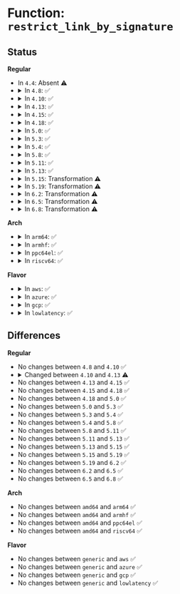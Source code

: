 # Function: <code>restrict_link_by_signature</code>

## Status
<b>Regular</b>
<ul>
<li>
In <code>4.4</code>: Absent ⚠️
</li>
<li>
<details>
<summary>In <code>4.8</code>: ✅</summary>

```c
int restrict_link_by_signature(struct key *trust_keyring, const struct key_type *type, const union key_payload *payload);
```

**Collision:** Unique Global

**Inline:** No

**Transformation:** False

**Instances:**

```
In crypto/asymmetric_keys/restrict.c (ffffffff813f03d0)
Location: crypto/asymmetric_keys/restrict.c:72
Inline: False
Direct callers:
  - certs/system_keyring.c:restrict_link_by_builtin_and_secondary_trusted
  - certs/system_keyring.c:restrict_link_by_builtin_trusted
```
**Symbols:**

```
ffffffff813f03d0-ffffffff813f0491: restrict_link_by_signature (STB_GLOBAL)
```
</details>
</li>
<li>
<details>
<summary>In <code>4.10</code>: ✅</summary>

```c
int restrict_link_by_signature(struct key *trust_keyring, const struct key_type *type, const union key_payload *payload);
```

**Collision:** Unique Global

**Inline:** No

**Transformation:** False

**Instances:**

```
In crypto/asymmetric_keys/restrict.c (ffffffff81409c50)
Location: crypto/asymmetric_keys/restrict.c:72
Inline: False
Direct callers:
  - certs/system_keyring.c:restrict_link_by_builtin_and_secondary_trusted
  - certs/system_keyring.c:restrict_link_by_builtin_trusted
```
**Symbols:**

```
ffffffff81409c50-ffffffff81409d11: restrict_link_by_signature (STB_GLOBAL)
```
</details>
</li>
<li>
<details>
<summary>In <code>4.13</code>: ✅</summary>

```c
int restrict_link_by_signature(struct key *dest_keyring, const struct key_type *type, const union key_payload *payload, struct key *trust_keyring);
```

**Collision:** Unique Global

**Inline:** No

**Transformation:** False

**Instances:**

```
In crypto/asymmetric_keys/restrict.c (ffffffff81417740)
Location: crypto/asymmetric_keys/restrict.c:73
Inline: False
Direct callers:
  - certs/system_keyring.c:restrict_link_by_builtin_and_secondary_trusted
  - certs/system_keyring.c:restrict_link_by_builtin_trusted
```
**Symbols:**

```
ffffffff81417740-ffffffff8141780b: restrict_link_by_signature (STB_GLOBAL)
```
</details>
</li>
<li>
<details>
<summary>In <code>4.15</code>: ✅</summary>

```c
int restrict_link_by_signature(struct key *dest_keyring, const struct key_type *type, const union key_payload *payload, struct key *trust_keyring);
```

**Collision:** Unique Global

**Inline:** No

**Transformation:** False

**Instances:**

```
In crypto/asymmetric_keys/restrict.c (ffffffff81442190)
Location: crypto/asymmetric_keys/restrict.c:74
Inline: False
Direct callers:
  - certs/system_keyring.c:restrict_link_by_builtin_and_secondary_trusted
  - certs/system_keyring.c:restrict_link_by_builtin_trusted
```
**Symbols:**

```
ffffffff81442190-ffffffff8144226a: restrict_link_by_signature (STB_GLOBAL)
```
</details>
</li>
<li>
<details>
<summary>In <code>4.18</code>: ✅</summary>

```c
int restrict_link_by_signature(struct key *dest_keyring, const struct key_type *type, const union key_payload *payload, struct key *trust_keyring);
```

**Collision:** Unique Global

**Inline:** No

**Transformation:** False

**Instances:**

```
In crypto/asymmetric_keys/restrict.c (ffffffff81475070)
Location: crypto/asymmetric_keys/restrict.c:74
Inline: False
Direct callers:
  - certs/system_keyring.c:restrict_link_by_builtin_and_secondary_trusted
  - certs/system_keyring.c:restrict_link_by_builtin_trusted
```
**Symbols:**

```
ffffffff81475070-ffffffff81475148: restrict_link_by_signature (STB_GLOBAL)
```
</details>
</li>
<li>
<details>
<summary>In <code>5.0</code>: ✅</summary>

```c
int restrict_link_by_signature(struct key *dest_keyring, const struct key_type *type, const union key_payload *payload, struct key *trust_keyring);
```

**Collision:** Unique Global

**Inline:** No

**Transformation:** False

**Instances:**

```
In crypto/asymmetric_keys/restrict.c (ffffffff81492cb0)
Location: crypto/asymmetric_keys/restrict.c:74
Inline: False
Direct callers:
  - certs/system_keyring.c:restrict_link_by_builtin_and_secondary_trusted
  - certs/system_keyring.c:restrict_link_by_builtin_trusted
```
**Symbols:**

```
ffffffff81492cb0-ffffffff81492d88: restrict_link_by_signature (STB_GLOBAL)
```
</details>
</li>
<li>
<details>
<summary>In <code>5.3</code>: ✅</summary>

```c
int restrict_link_by_signature(struct key *dest_keyring, const struct key_type *type, const union key_payload *payload, struct key *trust_keyring);
```

**Collision:** Unique Global

**Inline:** No

**Transformation:** False

**Instances:**

```
In crypto/asymmetric_keys/restrict.c (ffffffff814c03a0)
Location: crypto/asymmetric_keys/restrict.c:70
Inline: False
Direct callers:
  - certs/system_keyring.c:restrict_link_by_builtin_and_secondary_trusted
  - certs/system_keyring.c:restrict_link_by_builtin_trusted
```
**Symbols:**

```
ffffffff814c03a0-ffffffff814c0485: restrict_link_by_signature (STB_GLOBAL)
```
</details>
</li>
<li>
<details>
<summary>In <code>5.4</code>: ✅</summary>

```c
int restrict_link_by_signature(struct key *dest_keyring, const struct key_type *type, const union key_payload *payload, struct key *trust_keyring);
```

**Collision:** Unique Global

**Inline:** No

**Transformation:** False

**Instances:**

```
In crypto/asymmetric_keys/restrict.c (ffffffff814d91f0)
Location: crypto/asymmetric_keys/restrict.c:70
Inline: False
Direct callers:
  - certs/system_keyring.c:restrict_link_by_builtin_and_secondary_trusted
  - certs/system_keyring.c:restrict_link_by_builtin_trusted
```
**Symbols:**

```
ffffffff814d91f0-ffffffff814d92d5: restrict_link_by_signature (STB_GLOBAL)
```
</details>
</li>
<li>
<details>
<summary>In <code>5.8</code>: ✅</summary>

```c
int restrict_link_by_signature(struct key *dest_keyring, const struct key_type *type, const union key_payload *payload, struct key *trust_keyring);
```

**Collision:** Unique Global

**Inline:** No

**Transformation:** False

**Instances:**

```
In crypto/asymmetric_keys/restrict.c (ffffffff81538ac0)
Location: crypto/asymmetric_keys/restrict.c:70
Inline: False
Direct callers:
  - certs/system_keyring.c:restrict_link_by_builtin_and_secondary_trusted
  - certs/system_keyring.c:restrict_link_by_builtin_trusted
```
**Symbols:**

```
ffffffff81538ac0-ffffffff81538ba5: restrict_link_by_signature (STB_GLOBAL)
```
</details>
</li>
<li>
<details>
<summary>In <code>5.11</code>: ✅</summary>

```c
int restrict_link_by_signature(struct key *dest_keyring, const struct key_type *type, const union key_payload *payload, struct key *trust_keyring);
```

**Collision:** Unique Global

**Inline:** No

**Transformation:** False

**Instances:**

```
In crypto/asymmetric_keys/restrict.c (ffffffff815558c0)
Location: crypto/asymmetric_keys/restrict.c:70
Inline: False
Direct callers:
  - certs/system_keyring.c:restrict_link_by_builtin_and_secondary_trusted
  - certs/system_keyring.c:restrict_link_by_builtin_trusted
```
**Symbols:**

```
ffffffff815558c0-ffffffff815559a5: restrict_link_by_signature (STB_GLOBAL)
```
</details>
</li>
<li>
<details>
<summary>In <code>5.13</code>: ✅</summary>

```c
int restrict_link_by_signature(struct key *dest_keyring, const struct key_type *type, const union key_payload *payload, struct key *trust_keyring);
```

**Collision:** Unique Global

**Inline:** No

**Transformation:** False

**Instances:**

```
In crypto/asymmetric_keys/restrict.c (ffffffff8155e030)
Location: crypto/asymmetric_keys/restrict.c:70
Inline: False
Direct callers:
  - certs/system_keyring.c:restrict_link_by_builtin_and_secondary_trusted
  - certs/system_keyring.c:restrict_link_by_builtin_trusted
```
**Symbols:**

```
ffffffff8155e030-ffffffff8155e115: restrict_link_by_signature (STB_GLOBAL)
```
</details>
</li>
<li>
<details>
<summary>In <code>5.15</code>: Transformation ⚠️</summary>

```c
int restrict_link_by_signature(struct key *dest_keyring, const struct key_type *type, const union key_payload *payload, struct key *trust_keyring);
```

**Collision:** Unique Global

**Inline:** No

**Transformation:** True

**Instances:**

```
In crypto/asymmetric_keys/restrict.c (0)
Location: crypto/asymmetric_keys/restrict.c:70
Inline: False
Direct callers:
  - certs/system_keyring.c:restrict_link_by_builtin_and_secondary_trusted
  - certs/system_keyring.c:restrict_link_by_builtin_trusted
```
**Symbols:**

```
ffffffff81cd79b5-ffffffff81cd79ca: restrict_link_by_signature.cold (STB_LOCAL)
ffffffff815bf340-ffffffff815bf441: restrict_link_by_signature (STB_GLOBAL)
```
</details>
</li>
<li>
<details>
<summary>In <code>5.19</code>: Transformation ⚠️</summary>

```c
int restrict_link_by_signature(struct key *dest_keyring, const struct key_type *type, const union key_payload *payload, struct key *trust_keyring);
```

**Collision:** Unique Global

**Inline:** No

**Transformation:** True

**Instances:**

```
In crypto/asymmetric_keys/restrict.c (0)
Location: crypto/asymmetric_keys/restrict.c:70
Inline: False
Direct callers:
  - certs/system_keyring.c:restrict_link_by_builtin_secondary_and_machine
  - certs/system_keyring.c:restrict_link_by_builtin_secondary_and_machine
  - certs/system_keyring.c:restrict_link_by_builtin_trusted
```
**Symbols:**

```
ffffffff81e8ac02-ffffffff81e8ac17: restrict_link_by_signature.cold (STB_LOCAL)
ffffffff81669180-ffffffff816692aa: restrict_link_by_signature (STB_GLOBAL)
```
</details>
</li>
<li>
<details>
<summary>In <code>6.2</code>: Transformation ⚠️</summary>

```c
int restrict_link_by_signature(struct key *dest_keyring, const struct key_type *type, const union key_payload *payload, struct key *trust_keyring);
```

**Collision:** Unique Global

**Inline:** No

**Transformation:** True

**Instances:**

```
In crypto/asymmetric_keys/restrict.c (0)
Location: crypto/asymmetric_keys/restrict.c:70
Inline: False
Direct callers:
  - certs/system_keyring.c:restrict_link_by_builtin_secondary_and_machine
  - certs/system_keyring.c:restrict_link_by_builtin_secondary_and_machine
  - certs/system_keyring.c:restrict_link_by_builtin_trusted
```
**Symbols:**

```
ffffffff82075885-ffffffff8207589a: restrict_link_by_signature.cold (STB_LOCAL)
ffffffff817239e0-ffffffff81723b0a: restrict_link_by_signature (STB_GLOBAL)
```
</details>
</li>
<li>
<details>
<summary>In <code>6.5</code>: Transformation ⚠️</summary>

```c
int restrict_link_by_signature(struct key *dest_keyring, const struct key_type *type, const union key_payload *payload, struct key *trust_keyring);
```

**Collision:** Unique Global

**Inline:** No

**Transformation:** True

**Instances:**

```
In crypto/asymmetric_keys/restrict.c (0)
Location: crypto/asymmetric_keys/restrict.c:70
Inline: False
Direct callers:
  - certs/system_keyring.c:restrict_link_by_builtin_secondary_and_machine
  - certs/system_keyring.c:restrict_link_by_builtin_secondary_and_machine
  - certs/system_keyring.c:restrict_link_by_builtin_trusted
```
**Symbols:**

```
ffffffff820f5501-ffffffff820f5516: restrict_link_by_signature.cold (STB_LOCAL)
ffffffff8175fce0-ffffffff8175fe0a: restrict_link_by_signature (STB_GLOBAL)
```
</details>
</li>
<li>
<details>
<summary>In <code>6.8</code>: Transformation ⚠️</summary>

```c
int restrict_link_by_signature(struct key *dest_keyring, const struct key_type *type, const union key_payload *payload, struct key *trust_keyring);
```

**Collision:** Unique Global

**Inline:** No

**Transformation:** True

**Instances:**

```
In crypto/asymmetric_keys/restrict.c (0)
Location: crypto/asymmetric_keys/restrict.c:70
Inline: False
Direct callers:
  - certs/system_keyring.c:restrict_link_by_builtin_secondary_and_machine
  - certs/system_keyring.c:restrict_link_by_builtin_secondary_and_machine
  - certs/system_keyring.c:restrict_link_by_builtin_trusted
  - crypto/asymmetric_keys/restrict.c:restrict_link_by_digsig
```
**Symbols:**

```
ffffffff821d2784-ffffffff821d2799: restrict_link_by_signature.cold (STB_LOCAL)
ffffffff817a1570-ffffffff817a169a: restrict_link_by_signature (STB_GLOBAL)
```
</details>
</li>
</ul>
<b>Arch</b>
<ul>
<li>
<details>
<summary>In <code>arm64</code>: ✅</summary>

```c
int restrict_link_by_signature(struct key *dest_keyring, const struct key_type *type, const union key_payload *payload, struct key *trust_keyring);
```

**Collision:** Unique Global

**Inline:** No

**Transformation:** False

**Instances:**

```
In crypto/asymmetric_keys/restrict.c (ffff8000105d5258)
Location: crypto/asymmetric_keys/restrict.c:70
Inline: False
Direct callers:
  - certs/system_keyring.c:restrict_link_by_builtin_and_secondary_trusted
  - certs/system_keyring.c:restrict_link_by_builtin_trusted
```
**Symbols:**

```
ffff8000105d5258-ffff8000105d535c: restrict_link_by_signature (STB_GLOBAL)
```
</details>
</li>
<li>
<details>
<summary>In <code>armhf</code>: ✅</summary>

```c
int restrict_link_by_signature(struct key *dest_keyring, const struct key_type *type, const union key_payload *payload, struct key *trust_keyring);
```

**Collision:** Unique Global

**Inline:** No

**Transformation:** False

**Instances:**

```
In crypto/asymmetric_keys/restrict.c (c0782ba4)
Location: crypto/asymmetric_keys/restrict.c:70
Inline: False
Direct callers:
  - certs/system_keyring.c:restrict_link_by_builtin_and_secondary_trusted
  - certs/system_keyring.c:restrict_link_by_builtin_trusted
```
**Symbols:**

```
c0782ba4-c0782c98: restrict_link_by_signature (STB_GLOBAL)
```
</details>
</li>
<li>
<details>
<summary>In <code>ppc64el</code>: ✅</summary>

```c
int restrict_link_by_signature(struct key *dest_keyring, const struct key_type *type, const union key_payload *payload, struct key *trust_keyring);
```

**Collision:** Unique Global

**Inline:** No

**Transformation:** False

**Instances:**

```
In crypto/asymmetric_keys/restrict.c (c0000000007635e0)
Location: crypto/asymmetric_keys/restrict.c:70
Inline: False
Direct callers:
  - certs/system_keyring.c:restrict_link_by_builtin_and_secondary_trusted
  - certs/system_keyring.c:restrict_link_by_builtin_trusted
```
**Symbols:**

```
c0000000007635e0-c000000000763778: restrict_link_by_signature (STB_GLOBAL)
```
</details>
</li>
<li>
<details>
<summary>In <code>riscv64</code>: ✅</summary>

```c
int restrict_link_by_signature(struct key *dest_keyring, const struct key_type *type, const union key_payload *payload, struct key *trust_keyring);
```

**Collision:** Unique Global

**Inline:** No

**Transformation:** False

**Instances:**

```
In crypto/asymmetric_keys/restrict.c (ffffffe0004194fe)
Location: crypto/asymmetric_keys/restrict.c:70
Inline: False
Direct callers:
  - certs/system_keyring.c:restrict_link_by_builtin_and_secondary_trusted
  - certs/system_keyring.c:restrict_link_by_builtin_trusted
```
**Symbols:**

```
ffffffe0004194fe-ffffffe0004195d6: restrict_link_by_signature (STB_GLOBAL)
```
</details>
</li>
</ul>
<b>Flavor</b>
<ul>
<li>
<details>
<summary>In <code>aws</code>: ✅</summary>

```c
int restrict_link_by_signature(struct key *dest_keyring, const struct key_type *type, const union key_payload *payload, struct key *trust_keyring);
```

**Collision:** Unique Global

**Inline:** No

**Transformation:** False

**Instances:**

```
In crypto/asymmetric_keys/restrict.c (ffffffff814d17d0)
Location: crypto/asymmetric_keys/restrict.c:70
Inline: False
Direct callers:
  - certs/system_keyring.c:restrict_link_by_builtin_and_secondary_trusted
  - certs/system_keyring.c:restrict_link_by_builtin_trusted
```
**Symbols:**

```
ffffffff814d17d0-ffffffff814d18b5: restrict_link_by_signature (STB_GLOBAL)
```
</details>
</li>
<li>
<details>
<summary>In <code>azure</code>: ✅</summary>

```c
int restrict_link_by_signature(struct key *dest_keyring, const struct key_type *type, const union key_payload *payload, struct key *trust_keyring);
```

**Collision:** Unique Global

**Inline:** No

**Transformation:** False

**Instances:**

```
In crypto/asymmetric_keys/restrict.c (ffffffff814c21f0)
Location: crypto/asymmetric_keys/restrict.c:70
Inline: False
Direct callers:
  - certs/system_keyring.c:restrict_link_by_builtin_and_secondary_trusted
  - certs/system_keyring.c:restrict_link_by_builtin_trusted
```
**Symbols:**

```
ffffffff814c21f0-ffffffff814c22d5: restrict_link_by_signature (STB_GLOBAL)
```
</details>
</li>
<li>
<details>
<summary>In <code>gcp</code>: ✅</summary>

```c
int restrict_link_by_signature(struct key *dest_keyring, const struct key_type *type, const union key_payload *payload, struct key *trust_keyring);
```

**Collision:** Unique Global

**Inline:** No

**Transformation:** False

**Instances:**

```
In crypto/asymmetric_keys/restrict.c (ffffffff814cd860)
Location: crypto/asymmetric_keys/restrict.c:70
Inline: False
Direct callers:
  - certs/system_keyring.c:restrict_link_by_builtin_and_secondary_trusted
  - certs/system_keyring.c:restrict_link_by_builtin_trusted
```
**Symbols:**

```
ffffffff814cd860-ffffffff814cd945: restrict_link_by_signature (STB_GLOBAL)
```
</details>
</li>
<li>
<details>
<summary>In <code>lowlatency</code>: ✅</summary>

```c
int restrict_link_by_signature(struct key *dest_keyring, const struct key_type *type, const union key_payload *payload, struct key *trust_keyring);
```

**Collision:** Unique Global

**Inline:** No

**Transformation:** False

**Instances:**

```
In crypto/asymmetric_keys/restrict.c (ffffffff814e6330)
Location: crypto/asymmetric_keys/restrict.c:70
Inline: False
Direct callers:
  - certs/system_keyring.c:restrict_link_by_builtin_and_secondary_trusted
  - certs/system_keyring.c:restrict_link_by_builtin_trusted
```
**Symbols:**

```
ffffffff814e6330-ffffffff814e6415: restrict_link_by_signature (STB_GLOBAL)
```
</details>
</li>
</ul>

## Differences
<b>Regular</b>
<ul>
<li>
No changes between <code>4.8</code> and <code>4.10</code> ✅
</li>
<li>
<details>
<summary>Changed between <code>4.10</code> and <code>4.13</code> ⚠️</summary>
<ul>
<li>
<b>Param added. </b>
<code>struct key *dest_keyring</code>
</li>
<li>
<b>Param reordered. </b>
<code>trust_keyring, type, payload</code> ➡️ <code>dest_keyring, type, payload, trust_keyring</code>
</li>
</ul>
</details>
</li>
<li>
No changes between <code>4.13</code> and <code>4.15</code> ✅
</li>
<li>
No changes between <code>4.15</code> and <code>4.18</code> ✅
</li>
<li>
No changes between <code>4.18</code> and <code>5.0</code> ✅
</li>
<li>
No changes between <code>5.0</code> and <code>5.3</code> ✅
</li>
<li>
No changes between <code>5.3</code> and <code>5.4</code> ✅
</li>
<li>
No changes between <code>5.4</code> and <code>5.8</code> ✅
</li>
<li>
No changes between <code>5.8</code> and <code>5.11</code> ✅
</li>
<li>
No changes between <code>5.11</code> and <code>5.13</code> ✅
</li>
<li>
No changes between <code>5.13</code> and <code>5.15</code> ✅
</li>
<li>
No changes between <code>5.15</code> and <code>5.19</code> ✅
</li>
<li>
No changes between <code>5.19</code> and <code>6.2</code> ✅
</li>
<li>
No changes between <code>6.2</code> and <code>6.5</code> ✅
</li>
<li>
No changes between <code>6.5</code> and <code>6.8</code> ✅
</li>
</ul>
<b>Arch</b>
<ul>
<li>
No changes between <code>amd64</code> and <code>arm64</code> ✅
</li>
<li>
No changes between <code>amd64</code> and <code>armhf</code> ✅
</li>
<li>
No changes between <code>amd64</code> and <code>ppc64el</code> ✅
</li>
<li>
No changes between <code>amd64</code> and <code>riscv64</code> ✅
</li>
</ul>
<b>Flavor</b>
<ul>
<li>
No changes between <code>generic</code> and <code>aws</code> ✅
</li>
<li>
No changes between <code>generic</code> and <code>azure</code> ✅
</li>
<li>
No changes between <code>generic</code> and <code>gcp</code> ✅
</li>
<li>
No changes between <code>generic</code> and <code>lowlatency</code> ✅
</li>
</ul>
